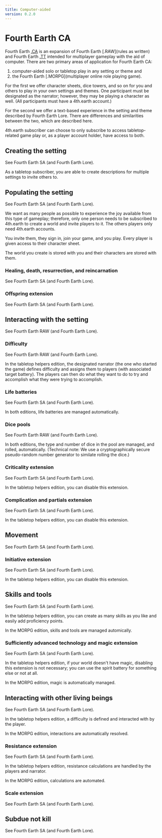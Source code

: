```yaml
---
title: Computer-aided
version: 0.2.0
---
```


# Fourth Earth CA

Fourth Earth [.CA](computer-aided) is an expansion of Fourth Earth [.RAW](rules as written) and Fourth Earth [.TT](tabletop) intended for multiplayer gameplay with the aid of computer. There are two primary areas of application for Fourth Earth CA:

1. computer-aided solo or tabletop play in any setting or theme and
2. the Fourth Earth [.MORPG](multiplayer online role playing game).

For the first we offer character sheets, dice towers, and so on for you and others to play in your own settings and themes. One participant must be designated as the narrator; however, they may be playing a character as well. (All participants must have a 4th.earth account.)

For the second we offer a text-based experience in the setting and theme described by Fourth Earth Lore. There are differences and similarities between the two, which are described here.

4th.earth subscriber can choose to only subscribe to access tabletop-related game play or, as a player account holder, have access to both.

## Creating the setting

See Fourth Earth SA (and Fourth Earth Lore).

As a tabletop subscriber, you are able to create descriptions for multiple settings to invite others to.

## Populating the setting

See Fourth Earth SA (and Fourth Earth Lore).

We want as many people as possible to experience the joy available from this type of gameplay; therefore, only one person needs to be subscribed to 4th.earth to create a world and invite players to it. The others players only need 4th.earth accounts.

You invite them, they sign in, join your game, and you play. Every player is given access to their character sheet.

The world you create is stored with you and their characters are stored with them.

### Healing, death, resurrection, and reincarnation

See Fourth Earth SA (and Fourth Earth Lore).

### Offspring extension

See Fourth Earth SA (and Fourth Earth Lore).

## Interacting with the setting

See Fourth Earth RAW (and Fourth Earth Lore).

### Difficulty

See Fourth Earth RAW (and Fourth Earth Lore).

In the tabletop helpers edition, the designated narrator (the one who started the game) defines difficulty and assigns them to players (with associated target battery). The players can then do what they want to do to try and accomplish what they were trying to accomplish.

### Life batteries

See Fourth Earth SA (and Fourth Earth Lore).

In both editions, life batteries are managed automatically. 

### Dice pools

See Fourth Earth RAW (and Fourth Earth Lore).

In both editions, the type and number of dice in the pool are managed, and rolled, automatically. (Technical note: We use a cryptographically secure pseudo-random number generator to similate rolling the dice.)

### Criticality extension

See Fourth Earth SA (and Fourth Earth Lore).

In the tabletop helpers edition, you can disable this extension.

### Complication and partials extension

See Fourth Earth SA (and Fourth Earth Lore).

In the tabletop helpers edition, you can disable this extension.

## Movement

See Fourth Earth SA (and Fourth Earth Lore).

### Initiative extension

See Fourth Earth SA (and Fourth Earth Lore).

In the tabletop helpers edition, you can disable this extension.

## Skills and tools

See Fourth Earth SA (and Fourth Earth Lore).

In the tabletop helpers edition, you can create as many skills as you like and easily add proficiency points.

In the MORPG edition, skills and tools are managed automically.

### Sufficiently advanced technology and magic extension

See Fourth Earth SA (and Fourth Earth Lore).

In the tabletop helpers edition, if your world doesn't have magic, disabling this extension is not necessary; you can use the spirit battery for something else or not at all.

In the MORPG edition, magic is automatically managed.

## Interacting with other living beings

See Fourth Earth SA (and Fourth Earth Lore).

In the tabletop helpers edition, a difficulty is defined and interacted with by the player.

In the MORPG edition, interactions are automatically resolved.

### Resistance extension

See Fourth Earth SA (and Fourth Earth Lore).

In the tabletop helpers edition, resistance calculations are handled by the players and narrator.

In the MORPG edition, calculations are automated.

### Scale extension

See Fourth Earth SA (and Fourth Earth Lore).

## Subdue not kill

See Fourth Earth SA (and Fourth Earth Lore).
